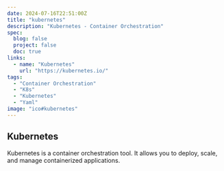 ```yaml
---
date: 2024-07-16T22:51:00Z
title: "kubernetes"
description: "Kubernetes - Container Orchestration"
spec:
  blog: false
  project: false
  doc: true
links:
  - name: "Kubernetes"
    url: "https://kubernetes.io/"
tags:
  - "Container Orchestration"
  - "K8s"
  - "Kubernetes"
  - "Yaml"
image: "ico#kubernetes"
---
```


## Kubernetes

Kubernetes is a container orchestration tool. It allows you to deploy, scale, and manage containerized applications.
